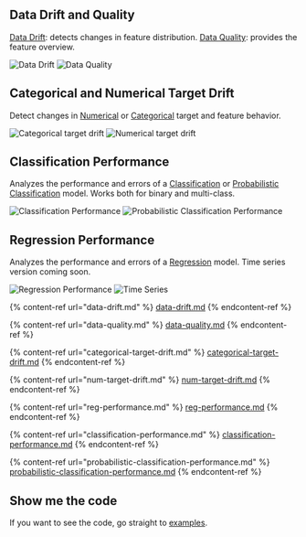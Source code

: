 

## Data Drift and Quality

[Data Drift](data-drift.md): detects changes in feature distribution. [Data Quality](data-quality.md): provides the feature overview.

![Data Drift](../../images/01\_data\_drift.png) ![Data Quality](../../images/07\_data\_quality.png)

## Categorical and Numerical Target Drift

Detect changes in [Numerical](num-target-drift.md) or [Categorical](categorical-target-drift.md) target and feature behavior.

![Categorical target drift](../../images/02\_cat\_target\_drift.png) ![Numerical target drift](../../images/03\_num\_target\_drift.png)

## Classification Performance

Analyzes the performance and errors of a [Classification](classification-performance.md) or [Probabilistic Classification](probabilistic-classification-performance.md) model. Works both for binary and multi-class.

![Classification Performance](../../images/05\_class\_performance.png) ![Probabilistic Classification Performance](../../images/06\_prob\_class\_performance.png)

## Regression Performance

Analyzes the performance and errors of a [Regression](reg-performance.md) model. Time series version coming soon.

![Regression Performance](../../images/04\_reg\_performance.png) ![Time Series](../../images/08\_time\_series.png)


{% content-ref url="data-drift.md" %}
[data-drift.md](data-drift.md)
{% endcontent-ref %}

{% content-ref url="data-quality.md" %}
[data-quality.md](data-quality.md)
{% endcontent-ref %}

{% content-ref url="categorical-target-drift.md" %}
[categorical-target-drift.md](categorical-target-drift.md)
{% endcontent-ref %}

{% content-ref url="num-target-drift.md" %}
[num-target-drift.md](num-target-drift.md)
{% endcontent-ref %}

{% content-ref url="reg-performance.md" %}
[reg-performance.md](reg-performance.md)
{% endcontent-ref %}

{% content-ref url="classification-performance.md" %}
[classification-performance.md](classification-performance.md)
{% endcontent-ref %}

{% content-ref url="probabilistic-classification-performance.md" %}
[probabilistic-classification-performance.md](probabilistic-classification-performance.md)
{% endcontent-ref %}

## Show me the code

If you want to see the code, go straight to [examples](../get-started/examples.md).
